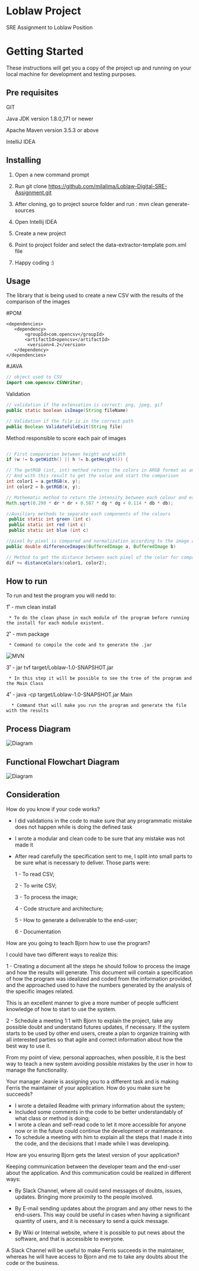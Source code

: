 # Loblaw Project

SRE Assignment to Loblaw Position

# Getting Started

These instructions will get you a copy of the project up and running on your local machine for development and testing purposes.

## Pre requisites

GIT

Java JDK version 1.8.0_171 or newer

Apache Maven version 3.5.3 or above

IntelliJ IDEA

## Installing

1. Open a new command prompt

2. Run git clone https://github.com/milalima/Loblaw-Digital-SRE-Assignment.git

3. After cloning, go to project source folder and run : mvn clean generate-sources

4. Open Intellij IDEA

5. Create a new project

6. Point to project folder and select the data-extractor-template pom.xml file

7. Happy coding :)

## Usage

The library that is being used to create a new CSV with the results of the comparison of the images

#POM

```
<dependencies>
   <dependency>
       <groupId>com.opencsv</groupId>
       <artifactId>opencsv</artifactId>
        <version>4.2</version>
   </dependency>
</dependencies>
````

#JAVA

```java
// object used to CSV
import com.opencsv.CSVWriter;

```

Validation

```java
// validation if the extensation is correct: png, jpeg, gif
public static boolean isImage(String fileName)

// Validation if the file is in the correct path
public Boolean ValidateFileExit(String file)

```

Method responsible to score each pair of images 

```java

// First compararion between height and width 
if (w != b.getWidth() || h != b.getHeight()) {

// The getRGB (int, int) method returns the colors in ARGB format as an int (32 bits). 
// And with this result to get the value and start the comparison
int color1 = a.getRGB(x, y);
int color2 = b.getRGB(x, y);

// Mathematic method to return the intensity between each colour and estimate value
Math.sqrt(0.299 * dr * dr + 0.587 * dg * dg + 0.114 * db * db);

//Auxiliary methods to separate each components of the colours 
 public static int green (int c)
 public static int red (int c)
 public static int blue (int c)

//pixel by pixel is compared and normalization according to the image area
public double differenceImages(BufferedImage a, BufferedImage b)

// Method to get the distance between each pixel of the color for comparison to be used in the similarity 
dif += distanceColors(color1, color2);

```

## How to run

To run and test the program you will nedd to:

1˚ - mvn clean install

     * To do the clean phase in each module of the program before running the install for each module existent.

2˚ - mvn package
 
     * Command to compile the code and to generate the .jar
       
   ![MVN](images/MVN.png)

3˚ - jar tvf target/Loblaw-1.0-SNAPSHOT.jar 
     
     * In this step it will be possible to see the tree of the program and the Main Class 

4˚ - java -cp target/Loblaw-1.0-SNAPSHOT.jar Main
      
      * Command that will make you run the program and generate the file with the results

## Process Diagram 

![Diagram](images/process.png)


## Functional Flowchart Diagram 

![Diagram](images/flowchart.png)

## Consideration

How do you know if your code works?

* I did validations in the code to make sure that any programmatic mistake does not happen while is doing the defined task

* I wrote a modular and clean code to be sure that any mistake was not made it

* After read carefully the specification sent to me, I split into small parts to be sure what is necessary to deliver. Those parts were:
    
    1 - To read CSV;
    
    2 - To write CSV;
    
    3 - To process the image; 
    
    4 - Code structure and architecture; 
    
    5 - How to generate a deliverable to the end-user;
    
    6 - Documentation

How are you going to teach Bjorn how to use the program?

I could have two different ways to realize this:

1 - Creating a document all the steps he should follow to process the image and how the results will generate. This document will contain a specification of how the program was idealized and coded from the information provided, and the approached used to have the numbers generated by the analysis of the specific images related. 

This is an excellent manner to give a more number of people sufficient knowledge of how to start to use the system. 

2 - Schedule a meeting 1:1 with Bjorn to explain the project, take any possible doubt and understand futures updates, if necessary.
If the system starts to be used by other end users, create a plan to organize training with all interested parties so that agile and correct information about how the best way to use it.

From my point of view, personal approaches, when possible, it is the best way to teach a new system avoiding possible mistakes by the user in how to manage the functionality. 


Your manager Jeanie is assigning you to a different task and is making Ferris the maintainer of your application. How do you make sure he succeeds?

* I wrote a detailed Readme with primary information about the system;
* Included some comments in the code to be better understandably of what class or method is doing;
* I wrote a clean and self-read code to let it more accessible for anyone now or in the future could continue the development or maintenance.
* To schedule a meeting with him to explain all the steps that I made it into the code, and the decisions that I made while I was developing. 

How are you ensuring Bjorn gets the latest version of your application?

Keeping communication between the developer team and the end-user about the application. And this communication could be realized in different ways: 

* By Slack Channel, where all could send messages of doubts, issues, updates. Bringing more proximity to the people involved. 

* By E-mail sending updates about the program and any other news to the end-users. This way could be useful in cases when having a significant quantity of users, and it is necessary to send a quick message. 

* By Wiki or Internal website, where it is possible to put news about the software, and that is accessible to everyone. 

A Slack Channel will be useful to make Ferris succeeds in the maintainer, whereas he will have access to Bjorn and me to take any doubts about the code or the business.  
